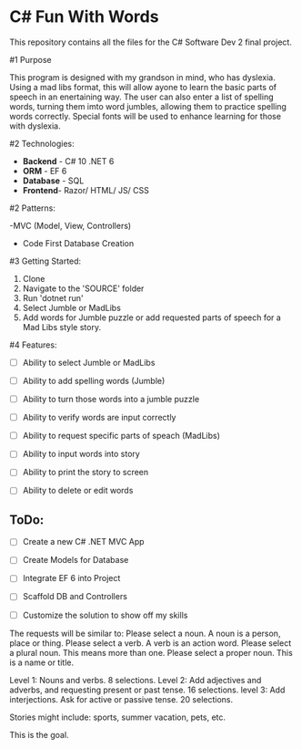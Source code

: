 #  C#  Fun With Words

This repository contains all the files for the C# Software Dev 2 final project.

#1 Purpose 

This program is designed with my grandson in mind, who has dyslexia.  Using a mad libs format, this will allow ayone to learn the basic parts of speech in an enertaining way. The user can also enter a list of spelling words, turning them imto word jumbles, allowing them to practice spelling words correctly. Special fonts will be used to enhance learning for those with dyslexia.

#2 Technologies:

- **Backend** - C# 10 .NET 6
- **ORM** - EF 6
- **Database** - SQL
- **Frontend**- Razor/ HTML/ JS/ CSS 

#2 Patterns:

-MVC (Model, View, Controllers)
- Code First Database Creation

#3 Getting Started:

1. Clone
2. Navigate to the 'SOURCE' folder
3. Run 'dotnet run'
4. Select Jumble or MadLibs
5. Add words for Jumble puzzle or add requested parts of speech for a Mad Libs style story.

#4 Features:

- [ ] Ability to select Jumble or MadLibs
- [ ] Ability to add spelling words (Jumble)
- [ ] Ability to turn those words into a jumble puzzle
- [ ] Ability to verify words are input correctly
- [ ] Ability to request specific parts of speach (MadLibs)
- [ ] Ability to input words into story
- [ ] Ability to print the story to screen
- [ ] Ability to delete or edit words


## ToDo:

- [ ] Create a new C# .NET MVC App
- [ ] Create Models for Database
- [ ] Integrate EF 6 into Project
- [ ] Scaffold DB and Controllers
- [ ] Customize the solution to show off my skills



The requests will be similar to:
  Please select a noun.  A noun is a person, place or thing.
  Please select a verb.  A verb is an action word.
  Please select a plural noun. This means more than one.
  Please select a proper noun. This is a name or title.

Level 1: Nouns and verbs. 8 selections.
Level 2: Add adjectives and adverbs, and requesting present or past tense.  16 selections.
level 3: Add interjections.  Ask for active or passive tense. 20 selections.

Stories might include: sports, summer vacation, pets, etc.

This is the goal.
